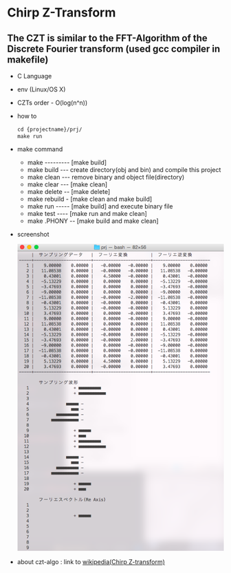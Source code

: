 # Chirp Z-Transform
The CZT is similar to the FFT-Algorithm of the Discrete Fourier transform (used gcc compiler in makefile)
---

* C Language

* env (Linux/OS X)

* CZTs order - O(log(n^n))

* how to

      cd {projectname}/prj/
      make run


* make command
  * make --------- [make build]
  * make build --- create directory(obj and bin) and compile this project
  * make clean --- remove binary and object file(directory)
  * make clear --- [make clean]
  * make delete -- [make delete]
  * make rebuild - [make clean and make build]
  * make run ----- [make build] and execute binary file
  * make test ---- [make run and make clean]
  * make .PHONY -- [make build and make clean]


* screenshot


  ![screenshot Not Found](screenshot/terminal01.png)


* about czt-algo : link to [wikipedia(Chirp Z-transform)][wikipe]

[wikipe]: http://en.wikipedia.org/wiki/Chirp_Z-transform
